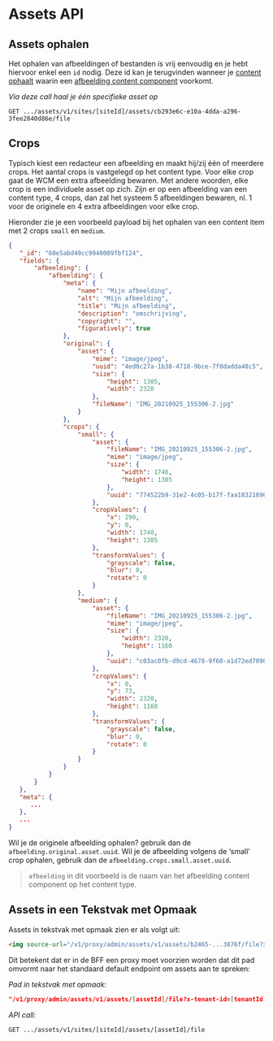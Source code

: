 # Assets API

## Assets ophalen
Het ophalen van afbeeldingen of bestanden is vrij eenvoudig en je hebt hiervoor enkel een `id` nodig. Deze id kan je terugvinden wanneer je [content ophaalt](/wcmv4/content/content-item-read) waarin een [afbeelding content component](/redactie/content/inrichten-cc-afbeelding) voorkomt.

*Via deze call haal je één specifieke asset op*
```shell
GET .../assets/v1/sites/[siteId]/assets/cb293e6c-e10a-4dda-a296-3fee2840d86e/file 
```

## Crops
Typisch kiest een redacteur een afbeelding en maakt hij/zij één of meerdere crops. Het aantal crops is vastgelegd op het content type. Voor elke crop gaat de WCM een extra afbeelding bewaren. Met andere woorden, elke crop is een individuele asset op zich. Zijn er op een afbeelding van een content type, 4 crops, dan zal het systeem 5 afbeeldingen bewaren, nl. 1 voor de originele en 4 extra afbeeldingen voor elke crop. 

Hieronder zie je een voorbeeld payload bij het ophalen van een content item met 2 crops `small` en `medium`. 


```json
{
   "_id": "60e5abd49cc9940009fbf124",
   "fields": {
       "afbeelding": {
           "afbeelding": {
               "meta": {
                   "name": "Mijn afbeelding",
                   "alt": "Mijn afbeelding",
                   "title": "Mijn afbeelding",
                   "description": "omschrijving",
                   "copyright": "",
                   "figuratively": true
               },
               "original": {
                   "asset": {
                       "mime": "image/jpeg",
                       "uuid": "4ed0c27a-1b38-4718-9bce-7f0dadda48c5",
                       "size": {
                           "height": 1305,
                           "width": 2320
                       },
                       "fileName": "IMG_20210925_155306-2.jpg"
                   }
               },
               "crops": {
                   "small": {
                       "asset": {
                           "fileName": "IMG_20210925_155306-2.jpg",
                           "mime": "image/jpeg",
                           "size": {
                               "width": 1740,
                               "height": 1305
                           },
                           "uuid": "774522b9-31e2-4c05-b17f-faa183218963"
                       },
                       "cropValues": {
                           "x": 290,
                           "y": 0,
                           "width": 1740,
                           "height": 1305
                       },
                       "transformValues": {
                           "grayscale": false,
                           "blur": 0,
                           "rotate": 0
                       }
                   },
                   "medium": {
                       "asset": {
                           "fileName": "IMG_20210925_155306-2.jpg",
                           "mime": "image/jpeg",
                           "size": {
                               "width": 2320,
                               "height": 1160
                           },
                           "uuid": "c03ac0fb-d9cd-4678-9f60-a1d72ed70903"
                       },
                       "cropValues": {
                           "x": 0,
                           "y": 73,
                           "width": 2320,
                           "height": 1160
                       },
                       "transformValues": {
                           "grayscale": false,
                           "blur": 0,
                           "rotate": 0
                       }
                   }
               }
           }
       }
   },
   "meta": {
      ...
   },
   ...
}
```

Wil je de originele afbeelding ophalen? gebruik dan de `afbeelding.original.asset.uuid`. Wil je de afbeelding volgens de ‘small’ crop ophalen, gebruik dan de `afbeelding.crops.small.asset.uuid`. 

> `afbeelding` in dit voorbeeld is de naam van het afbeelding content component op het content type.

## Assets in een Tekstvak met Opmaak

Assets in tekstvak met opmaak zien er als volgt uit:

```html
<img source-url="/v1/proxy/admin/assets/v1/assets/b2465-...3876f/file?x-tenant-id=be54c7-...eee54" data-file-uuid="b2465-...3876f" src="/v1/proxy/admin/assets/v1/assets/b2465-...3876f/file?x-tenant-id=be54c7-...eee54">
```

Dit betekent dat er in de BFF een proxy moet voorzien worden dat dit pad omvormt naar het standaard default endpoint om assets aan te spreken:

*Pad in tekstvak met opmaak:*
```json
"/v1/proxy/admin/assets/v1/assets/[assetId]/file?x-tenant-id=[tenantId]"
```

*API call:*
```shell
GET .../assets/v1/sites/[siteId]/assets/[assetId]/file 
```








